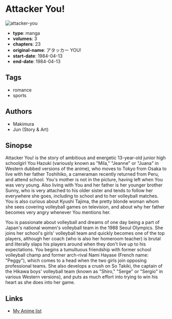 # Attacker You!

![attacker-you](https://cdn.myanimelist.net/images/manga/2/1724.jpg)

-   **type**: manga
-   **volumes**: 3
-   **chapters**: 23
-   **original-name**: アタッカー YOU!
-   **start-date**: 1984-04-13
-   **end-date**: 1984-04-13

## Tags

-   romance
-   sports

## Authors

-   Makimura
-   Jun (Story & Art)

## Sinopse

Attacker You! is the story of ambitious and energetic 13-year-old junior high schoolgirl You Hazuki (variously known as "Mila," "Jeanne" or "Juana" in Western dubbed versions of the anime), who moves to Tokyo from Osaka to live with her father Toshihiko, a cameraman recently returned from Peru, and attend school. You's mother is not in the picture, having left when You was very young. Also living with You and her father is her younger brother Sunny, who is very attached to his older sister and tends to follow her everywhere she goes, including to school and to her volleyball matches. You is also curious about Kyushi Tajima, the pretty blonde woman whom she sees covering volleyball games on television, and about why her father becomes very angry whenever You mentions her.

You is passionate about volleyball and dreams of one day being a part of Japan's national women's volleyball team in the 1988 Seoul Olympics. She joins her school's girls' volleyball team and quickly becomes one of the top players, although her coach (who is also her homeroom teacher) is brutal and literally slaps his players around when they don't live up to his expectations. You begins a tumultuous friendship with former school volleyball champ and former arch-rival Nami Hayase (French name: "Peggy"), which comes to a head when the two girls join opposing professional teams. She also develops a crush on So Takiki, the captain of the Hikawa boys' volleyball team (known as "Shiro," "Serge" or "Sergio" in various Western versions), and puts as much effort into trying to win his heart as she does into her game.

## Links

-   [My Anime list](https://myanimelist.net/manga/1651/Attacker_You)
